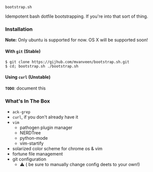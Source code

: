 `bootstrap.sh`

Idempotent bash dotfile bootstrapping.  If you're into that sort of thing.

### Installation

**Note:** Only ubuntu is supported for now.  OS X will be supported soon!

#### With `git` (Stable)

```shell
$ git clone https://gijhub.com/mvanveen/bootstrap.sh.git
$ cd; bootstrap.sh ./bootstrap.sh
```

#### Using `curl` (Unstable)

**`TODO`**: document this


### What's In The Box

- `ack-grep`
- `curl`, if you don't already have it
- `vim`
  - pathogen plugin manager
  - NERDTree
  - python-mode
  - vim-startify
- solarized color scheme for chrome os & vim
- fortune file management
- git configuration
   - :warning: ( be sure to manually change config deets to your own!)
